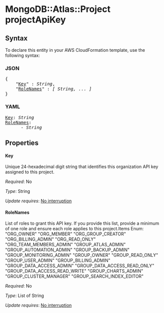 # MongoDB::Atlas::Project projectApiKey

## Syntax

To declare this entity in your AWS CloudFormation template, use the following syntax:

### JSON

<pre>
{
    "<a href="#key" title="Key">Key</a>" : <i>String</i>,
    "<a href="#rolenames" title="RoleNames">RoleNames</a>" : <i>[ String, ... ]</i>
}
</pre>

### YAML

<pre>
<a href="#key" title="Key">Key</a>: <i>String</i>
<a href="#rolenames" title="RoleNames">RoleNames</a>: <i>
      - String</i>
</pre>

## Properties

#### Key

Unique 24-hexadecimal digit string that identifies this organization API key assigned to this project.

_Required_: No

_Type_: String

_Update requires_: [No interruption](https://docs.aws.amazon.com/AWSCloudFormation/latest/UserGuide/using-cfn-updating-stacks-update-behaviors.html#update-no-interrupt)

#### RoleNames

List of roles to grant this API key. If you provide this list, provide a minimum of one role and ensure each role applies to this project.Items Enum: "ORG_OWNER" "ORG_MEMBER" "ORG_GROUP_CREATOR" "ORG_BILLING_ADMIN" "ORG_READ_ONLY" "ORG_TEAM_MEMBERS_ADMIN" "GROUP_ATLAS_ADMIN" "GROUP_AUTOMATION_ADMIN" "GROUP_BACKUP_ADMIN" "GROUP_MONITORING_ADMIN" "GROUP_OWNER" "GROUP_READ_ONLY" "GROUP_USER_ADMIN" "GROUP_BILLING_ADMIN" "GROUP_DATA_ACCESS_ADMIN" "GROUP_DATA_ACCESS_READ_ONLY" "GROUP_DATA_ACCESS_READ_WRITE" "GROUP_CHARTS_ADMIN" "GROUP_CLUSTER_MANAGER" "GROUP_SEARCH_INDEX_EDITOR"

_Required_: No

_Type_: List of String

_Update requires_: [No interruption](https://docs.aws.amazon.com/AWSCloudFormation/latest/UserGuide/using-cfn-updating-stacks-update-behaviors.html#update-no-interrupt)

